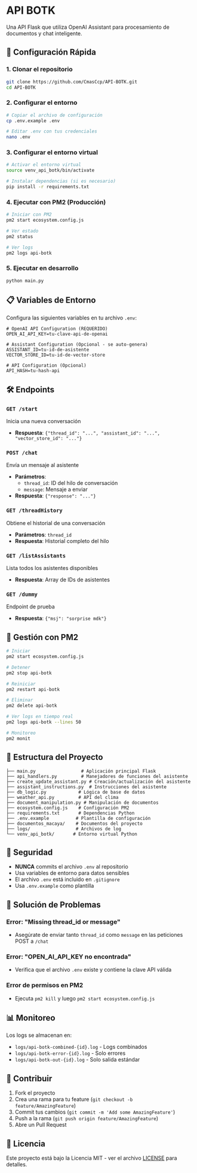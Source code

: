 # API BOTK

Una API Flask que utiliza OpenAI Assistant para procesamiento de documentos y chat inteligente.

## 🚀 Configuración Rápida

### 1. Clonar el repositorio
```bash
git clone https://github.com/CmasCcp/API-BOTK.git
cd API-BOTK
```

### 2. Configurar el entorno
```bash
# Copiar el archivo de configuración
cp .env.example .env

# Editar .env con tus credenciales
nano .env
```

### 3. Configurar el entorno virtual
```bash
# Activar el entorno virtual
source venv_api_botk/bin/activate

# Instalar dependencias (si es necesario)
pip install -r requirements.txt
```

### 4. Ejecutar con PM2 (Producción)
```bash
# Iniciar con PM2
pm2 start ecosystem.config.js

# Ver estado
pm2 status

# Ver logs
pm2 logs api-botk
```

### 5. Ejecutar en desarrollo
```bash
python main.py
```

## 📋 Variables de Entorno

Configura las siguientes variables en tu archivo `.env`:

```env
# OpenAI API Configuration (REQUERIDO)
OPEN_AI_API_KEY=tu-clave-api-de-openai

# Assistant Configuration (Opcional - se auto-genera)
ASSISTANT_ID=tu-id-de-asistente
VECTOR_STORE_ID=tu-id-de-vector-store

# API Configuration (Opcional)
API_HASH=tu-hash-api
```

## 🛠 Endpoints

### `GET /start`
Inicia una nueva conversación
- **Respuesta**: `{"thread_id": "...", "assistant_id": "...", "vector_store_id": "..."}`

### `POST /chat`
Envía un mensaje al asistente
- **Parámetros**: 
  - `thread_id`: ID del hilo de conversación
  - `message`: Mensaje a enviar
- **Respuesta**: `{"response": "..."}`

### `GET /threadHistory`
Obtiene el historial de una conversación
- **Parámetros**: `thread_id`
- **Respuesta**: Historial completo del hilo

### `GET /listAssistants`
Lista todos los asistentes disponibles
- **Respuesta**: Array de IDs de asistentes

### `GET /dummy`
Endpoint de prueba
- **Respuesta**: `{"msj": "sorprise mdk"}`

## 🔧 Gestión con PM2

```bash
# Iniciar
pm2 start ecosystem.config.js

# Detener
pm2 stop api-botk

# Reiniciar
pm2 restart api-botk

# Eliminar
pm2 delete api-botk

# Ver logs en tiempo real
pm2 logs api-botk --lines 50

# Monitoreo
pm2 monit
```

## 📁 Estructura del Proyecto

```
├── main.py                 # Aplicación principal Flask
├── api_handlers.py         # Manejadores de funciones del asistente
├── create_update_assistant.py # Creación/actualización del asistente
├── assistant_instructions.py  # Instrucciones del asistente
├── db_logic.py            # Lógica de base de datos
├── weather_api.py         # API del clima
├── document_manipulation.py # Manipulación de documentos
├── ecosystem.config.js    # Configuración PM2
├── requirements.txt       # Dependencias Python
├── .env.example          # Plantilla de configuración
├── documentos_macaya/    # Documentos del proyecto
├── logs/                 # Archivos de log
└── venv_api_botk/       # Entorno virtual Python
```

## 🔐 Seguridad

- **NUNCA** commits el archivo `.env` al repositorio
- Usa variables de entorno para datos sensibles
- El archivo `.env` está incluido en `.gitignore`
- Usa `.env.example` como plantilla

## 🐛 Solución de Problemas

### Error: "Missing thread_id or message"
- Asegúrate de enviar tanto `thread_id` como `message` en las peticiones POST a `/chat`

### Error: "OPEN_AI_API_KEY no encontrada"
- Verifica que el archivo `.env` existe y contiene la clave API válida

### Error de permisos en PM2
- Ejecuta `pm2 kill` y luego `pm2 start ecosystem.config.js`

## 📊 Monitoreo

Los logs se almacenan en:
- `logs/api-botk-combined-{id}.log` - Logs combinados
- `logs/api-botk-error-{id}.log` - Solo errores
- `logs/api-botk-out-{id}.log` - Solo salida estándar

## 🤝 Contribuir

1. Fork el proyecto
2. Crea una rama para tu feature (`git checkout -b feature/AmazingFeature`)
3. Commit tus cambios (`git commit -m 'Add some AmazingFeature'`)
4. Push a la rama (`git push origin feature/AmazingFeature`)
5. Abre un Pull Request

## 📝 Licencia

Este proyecto está bajo la Licencia MIT - ver el archivo [LICENSE](LICENSE) para detalles.
